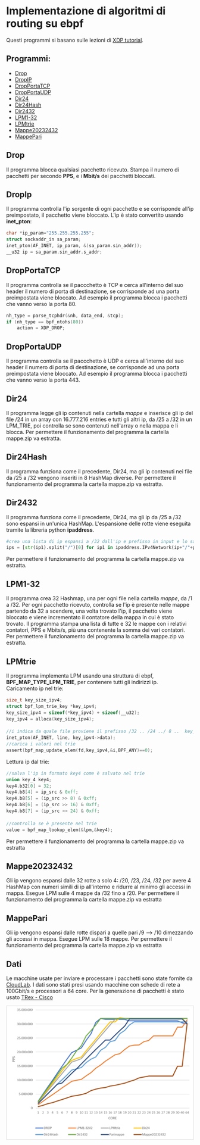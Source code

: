 # Implementazione di algoritmi di routing su ebpf

Questi programmi si basano sulle lezioni di [XDP tutorial](https://github.com/xdp-project/xdp-tutorial).

## Programmi:
- [Drop](#drop)
- [DropIP](#dropip)
- [DropPortaTCP](#dropportatcp)
- [DropPortaUDP](#dropportaudp)
- [Dir24](#dir24)
- [Dir24Hash](#dir24hash)
- [Dir2432](#dir2432)
- [LPM1-32](#lpm1-32)
- [LPMtrie](#lpmtrie)
- [Mappe20232432](#mappe20232432)
- [MappePari](#mappepari)


## Drop
Il programma blocca qualsiasi pacchetto ricevuto.
Stampa il numero di pacchetti per secondo **PPS**, e i **Mbit/s** dei pacchetti bloccati.

## DropIp
Il programma controlla l'ip sorgente di ogni pacchetto e se corrisponde all'ip preimpostato, il pacchetto viene bloccato.
L'ip è stato convertito usando **inet_pton**:
```c
char *ip_param="255.255.255.255";
struct sockaddr_in sa_param;
inet_pton(AF_INET, ip_param, &(sa_param.sin_addr));
__u32 ip = sa_param.sin_addr.s_addr;
```

## DropPortaTCP
Il programma controlla se il paccchetto è TCP e cerca all'interno del suo header il numero di porta di destinazione, se corrisponde ad una porta preimpostata viene bloccato.
Ad esempio il programma blocca i pacchetti che vanno verso la porta 80.

```c
nh_type = parse_tcphdr(&nh, data_end, &tcp);
if (nh_type == bpf_ntohs(80))
	action = XDP_DROP;
```

## DropPortaUDP
Il programma controlla se il paccchetto è UDP e cerca all'interno del suo header il numero di porta di destinazione, se corrisponde ad una porta preimpostata viene bloccato.
Ad esempio il programma blocca i pacchetti che vanno verso la porta 443.

## Dir24
Il programma legge gli ip contenuti nella cartella *mappe* e inserisce gli ip del file /24 in un array con 16.777.216 entries e tutti gli altri ip, da /25 a /32 in un LPM_TRIE, poi controlla se sono contenuti nell'array o nella mappa e li blocca.
Per permettere il funzionamento del programma la cartella mappe.zip va estratta.

## Dir24Hash
Il programma funziona come il precedente, Dir24, ma gli ip contenuti nei file da /25 a /32 vengono inseriti in 8 HashMap diverse.
Per permettere il funzionamento del programma la cartella mappe.zip va estratta.
## Dir2432
Il programma funziona come il precedente, Dir24, ma gli ip da /25 a /32 sono espansi in un'unica HashMap.
L'espansione delle rotte viene eseguita tramite la libreria python **ipaddress**.
``` python
#crea una lista di ip espansi a /32 dall'ip e prefisso in input e lo salva in ips rimuovendo /32
ips = [str(ip1).split("/")[0] for ip1 in ipaddress.IPv4Network(ip+"/"+prefix).subnets(new_prefix=32)]
```
Per permettere il funzionamento del programma la cartella mappe.zip va estratta.
## LPM1-32
Il programma crea 32 Hashmap, una per ogni file nella cartella *mappe*, da /1 a /32.
Per ogni pacchetto ricevuto, controlla se l'ip è presente nelle mappe partendo da 32 a scendere, una volta trovato l'ip, il pacchetto viene bloccato e viene incrementato il contatore della mappa in cui è stato trovato.
Il programma stampa una lista di tutte e 32 le mappe con i relativi contatori, PPS e Mbits/s, più una contenente la somma dei vari contatori.
Per permettere il funzionamento del programma la cartella mappe.zip va estratta.

## LPMtrie
Il programma implementa LPM usando una struttura di ebpf, **BPF_MAP_TYPE_LPM_TRIE**, per contenere tutti gli indirizzi ip.  
Caricamento ip nel trie:
``` c
size_t key_size_ipv4;
struct bpf_lpm_trie_key *key_ipv4;
key_size_ipv4 = sizeof(*key_ipv4) + sizeof(__u32);
key_ipv4 = alloca(key_size_ipv4);

//i indica da quale file proviene il prefisso /32 .. /24 ../ 8 ..  key_ipv4->prefixlen = i;
inet_pton(AF_INET, line, key_ipv4->data);
//carica i valori nel trie
assert(bpf_map_update_elem(fd,key_ipv4,&i,BPF_ANY)==0);
```
Lettura ip dal trie:
``` c
//salva l'ip in formato key4 come è salvato nel trie
union key_4 key4;
key4.b32[0] = 32;
key4.b8[4] = ip_src & 0xff;
key4.b8[5] = (ip_src >> 8) & 0xff;
key4.b8[6] = (ip_src >> 16) & 0xff;
key4.b8[7] = (ip_src >> 24) & 0xff;

//controlla se è presente nel trie
value = bpf_map_lookup_elem(&lpm,&key4);
```
Per permettere il funzionamento del programma la cartella mappe.zip va estratta

## Mappe20232432
Gli ip vengono espansi dalle 32 rotte a solo 4: /20, /23, /24, /32 per avere 4 HashMap con numeri simili di ip all'interno e ridurre al minimo gli accessi in mappa.  Esegue LPM sulle 4 mappe da /32 fino a /20.
Per permettere il funzionamento del programma la cartella mappe.zip va estratta

## MappePari
Gli ip vengono espansi dalle rotte dispari a quelle pari /9 --> /10 dimezzando gli accessi in mappa.  Esegue LPM sulle 18 mappe.
Per permettere il funzionamento del programma la cartella mappe.zip va estratta



## Dati
Le macchine usate per inviare e processare i pacchetti sono state fornite da [CloudLab](https://www.cloudlab.us/).
I dati sono stati presi usando macchine con schede di rete a 100Gbit/s e processori a 64 core.
Per la generazione di pacchetti è stato usato [TRex - Cisco ](https://github.com/cisco-system-traffic-generator/trex-core)

![Dati](Dati.png)
